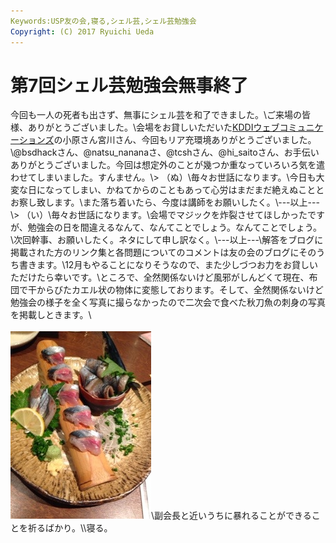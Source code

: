 ```yaml
---
Keywords:USP友の会,寝る,シェル芸,シェル芸勉強会
Copyright: (C) 2017 Ryuichi Ueda
---
```


# 第7回シェル芸勉強会無事終了
今回も一人の死者も出さず、無事にシェル芸を和了できました。\\ご来場の皆様、ありがとうございました。\\会場をお貸しいただいた<a target="blank" href="http://www.kddi-webcommunications.co.jp/">KDDIウェブコミュニケーションズ</a>の小原さん宮川さん、今回もリア充環境ありがとうございました。\\\@bsdhackさん、\@natsu_nananaさ、\@tcshさん、\@hi_saitoさん、お手伝いありがとうございました。今回は想定外のことが幾つか重なっていろいろ気を遣わせてしまいました。すんません。\\> （ぬ）\\毎々お世話になります。\\今日も大変な日になってしまい、かねてからのこともあって心労はまだまだ絶えぬこととお察し致します。\\また落ち着いたら、今度は講師をお願いしたく。\\---以上---\\> （い）\\毎々お世話になります。\\会場でマジックを炸裂させてほしかったですが、勉強会の日を間違えるなんて、なんてことでしょう。なんてことでしょう。\\次回幹事、お願いしたく。ネタにして申し訳なく。\\---以上---\\解答をブログに掲載された方のリンク集と各問題についてのコメントは友の会のブログにそのうち書きます。\\12月もやることになりそうなので、また少しづつお力をお貸しいただけたら幸いです。\\ところで、全然関係ないけど風邪がしんどくて現在、布団で干からびたカエル状の物体に変態しております。そして、全然関係ないけど勉強会の様子を全く写真に撮らなかったので二次会で食べた秋刀魚の刺身の写真を掲載しときます。\\<br /><br /><a href="20131103-231540.jpg"><img src="20131103-231540.jpg" alt="20131103-231540.jpg" class="alignnone size-full" /></a>\\副会長と近いうちに暴れることができることを祈るばかり。\\\寝る。

